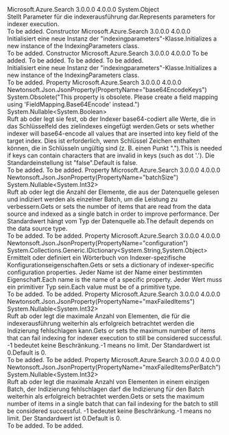 <Type Name="IndexingParameters" FullName="Microsoft.Azure.Search.Models.IndexingParameters">
  <TypeSignature Language="C#" Value="public class IndexingParameters" />
  <TypeSignature Language="ILAsm" Value=".class public auto ansi beforefieldinit IndexingParameters extends System.Object" />
  <TypeSignature Language="DocId" Value="T:Microsoft.Azure.Search.Models.IndexingParameters" />
  <TypeSignature Language="VB.NET" Value="Public Class IndexingParameters" />
  <TypeSignature Language="F#" Value="type IndexingParameters = class" />
  <AssemblyInfo>
    <AssemblyName>Microsoft.Azure.Search</AssemblyName>
    <AssemblyVersion>3.0.0.0</AssemblyVersion>
    <AssemblyVersion>4.0.0.0</AssemblyVersion>
  </AssemblyInfo>
  <Base>
    <BaseTypeName>System.Object</BaseTypeName>
  </Base>
  <Interfaces />
  <Docs>
    <summary>
            <span data-ttu-id="300f1-101">Stellt Parameter für die indexerausführung dar.</span><span class="sxs-lookup"><span data-stu-id="300f1-101">Represents parameters for indexer execution.</span></span>
            </summary>
    <remarks>To be added.</remarks>
  </Docs>
  <Members>
    <Member MemberName=".ctor">
      <MemberSignature Language="C#" Value="public IndexingParameters ();" />
      <MemberSignature Language="ILAsm" Value=".method public hidebysig specialname rtspecialname instance void .ctor() cil managed" />
      <MemberSignature Language="DocId" Value="M:Microsoft.Azure.Search.Models.IndexingParameters.#ctor" />
      <MemberSignature Language="VB.NET" Value="Public Sub New ()" />
      <MemberType>Constructor</MemberType>
      <AssemblyInfo>
        <AssemblyName>Microsoft.Azure.Search</AssemblyName>
        <AssemblyVersion>3.0.0.0</AssemblyVersion>
        <AssemblyVersion>4.0.0.0</AssemblyVersion>
      </AssemblyInfo>
      <Parameters />
      <Docs>
        <summary>
            <span data-ttu-id="300f1-102">Initialisiert eine neue Instanz der "indexingparameters"-Klasse.</span><span class="sxs-lookup"><span data-stu-id="300f1-102">Initializes a new instance of the IndexingParameters class.</span></span>
            </summary>
        <remarks>To be added.</remarks>
      </Docs>
    </Member>
    <Member MemberName=".ctor">
      <MemberSignature Language="C#" Value="public IndexingParameters (Nullable&lt;int&gt; batchSize = null, Nullable&lt;int&gt; maxFailedItems = null, Nullable&lt;int&gt; maxFailedItemsPerBatch = null, System.Collections.Generic.IDictionary&lt;string,object&gt; configuration = null);" />
      <MemberSignature Language="ILAsm" Value=".method public hidebysig specialname rtspecialname instance void .ctor(valuetype System.Nullable`1&lt;int32&gt; batchSize, valuetype System.Nullable`1&lt;int32&gt; maxFailedItems, valuetype System.Nullable`1&lt;int32&gt; maxFailedItemsPerBatch, class System.Collections.Generic.IDictionary`2&lt;string, object&gt; configuration) cil managed" />
      <MemberSignature Language="DocId" Value="M:Microsoft.Azure.Search.Models.IndexingParameters.#ctor(System.Nullable{System.Int32},System.Nullable{System.Int32},System.Nullable{System.Int32},System.Collections.Generic.IDictionary{System.String,System.Object})" />
      <MemberSignature Language="VB.NET" Value="Public Sub New (Optional batchSize As Nullable(Of Integer) = null, Optional maxFailedItems As Nullable(Of Integer) = null, Optional maxFailedItemsPerBatch As Nullable(Of Integer) = null, Optional configuration As IDictionary(Of String, Object) = null)" />
      <MemberSignature Language="F#" Value="new Microsoft.Azure.Search.Models.IndexingParameters : Nullable&lt;int&gt; * Nullable&lt;int&gt; * Nullable&lt;int&gt; * System.Collections.Generic.IDictionary&lt;string, obj&gt; -&gt; Microsoft.Azure.Search.Models.IndexingParameters" Usage="new Microsoft.Azure.Search.Models.IndexingParameters (batchSize, maxFailedItems, maxFailedItemsPerBatch, configuration)" />
      <MemberType>Constructor</MemberType>
      <AssemblyInfo>
        <AssemblyName>Microsoft.Azure.Search</AssemblyName>
        <AssemblyVersion>3.0.0.0</AssemblyVersion>
        <AssemblyVersion>4.0.0.0</AssemblyVersion>
      </AssemblyInfo>
      <Parameters>
        <Parameter Name="batchSize" Type="System.Nullable&lt;System.Int32&gt;" />
        <Parameter Name="maxFailedItems" Type="System.Nullable&lt;System.Int32&gt;" />
        <Parameter Name="maxFailedItemsPerBatch" Type="System.Nullable&lt;System.Int32&gt;" />
        <Parameter Name="configuration" Type="System.Collections.Generic.IDictionary&lt;System.String,System.Object&gt;" />
      </Parameters>
      <Docs>
        <param name="batchSize">To be added.</param>
        <param name="maxFailedItems">To be added.</param>
        <param name="maxFailedItemsPerBatch">To be added.</param>
        <param name="configuration">To be added.</param>
        <summary>
            <span data-ttu-id="300f1-103">Initialisiert eine neue Instanz der "indexingparameters"-Klasse.</span><span class="sxs-lookup"><span data-stu-id="300f1-103">Initializes a new instance of the IndexingParameters class.</span></span>
            </summary>
        <remarks>To be added.</remarks>
      </Docs>
    </Member>
    <Member MemberName="Base64EncodeKeys">
      <MemberSignature Language="C#" Value="public Nullable&lt;bool&gt; Base64EncodeKeys { get; set; }" />
      <MemberSignature Language="ILAsm" Value=".property instance valuetype System.Nullable`1&lt;bool&gt; Base64EncodeKeys" />
      <MemberSignature Language="DocId" Value="P:Microsoft.Azure.Search.Models.IndexingParameters.Base64EncodeKeys" />
      <MemberSignature Language="VB.NET" Value="Public Property Base64EncodeKeys As Nullable(Of Boolean)" />
      <MemberSignature Language="F#" Value="member this.Base64EncodeKeys : Nullable&lt;bool&gt; with get, set" Usage="Microsoft.Azure.Search.Models.IndexingParameters.Base64EncodeKeys" />
      <MemberType>Property</MemberType>
      <AssemblyInfo>
        <AssemblyName>Microsoft.Azure.Search</AssemblyName>
        <AssemblyVersion>3.0.0.0</AssemblyVersion>
        <AssemblyVersion>4.0.0.0</AssemblyVersion>
      </AssemblyInfo>
      <Attributes>
        <Attribute>
          <AttributeName>Newtonsoft.Json.JsonProperty(PropertyName="base64EncodeKeys")</AttributeName>
        </Attribute>
        <Attribute>
          <AttributeName>System.Obsolete("This property is obsolete. Please create a field mapping using 'FieldMapping.Base64Encode' instead.")</AttributeName>
        </Attribute>
      </Attributes>
      <ReturnValue>
        <ReturnType>System.Nullable&lt;System.Boolean&gt;</ReturnType>
      </ReturnValue>
      <Docs>
        <summary>
            <span data-ttu-id="300f1-104">Ruft ab oder legt sie fest, ob der Indexer base64-codiert alle Werte, die in das Schlüsselfeld des zielindexes eingefügt werden.</span><span class="sxs-lookup"><span data-stu-id="300f1-104">Gets or sets whether indexer will base64-encode all values that are inserted into key field of the target index.</span></span> <span data-ttu-id="300f1-105">Dies ist erforderlich, wenn Schlüssel Zeichen enthalten können, die in Schlüsseln ungültig sind (z. B. einen Punkt ".").</span><span class="sxs-lookup"><span data-stu-id="300f1-105">This is needed if keys can contain characters that are invalid in keys (such as dot '.').</span></span> <span data-ttu-id="300f1-106">Die Standardeinstellung ist "false".</span><span class="sxs-lookup"><span data-stu-id="300f1-106">Default is false.</span></span>
            </summary>
        <value>To be added.</value>
        <remarks>To be added.</remarks>
      </Docs>
    </Member>
    <Member MemberName="BatchSize">
      <MemberSignature Language="C#" Value="public Nullable&lt;int&gt; BatchSize { get; set; }" />
      <MemberSignature Language="ILAsm" Value=".property instance valuetype System.Nullable`1&lt;int32&gt; BatchSize" />
      <MemberSignature Language="DocId" Value="P:Microsoft.Azure.Search.Models.IndexingParameters.BatchSize" />
      <MemberSignature Language="VB.NET" Value="Public Property BatchSize As Nullable(Of Integer)" />
      <MemberSignature Language="F#" Value="member this.BatchSize : Nullable&lt;int&gt; with get, set" Usage="Microsoft.Azure.Search.Models.IndexingParameters.BatchSize" />
      <MemberType>Property</MemberType>
      <AssemblyInfo>
        <AssemblyName>Microsoft.Azure.Search</AssemblyName>
        <AssemblyVersion>3.0.0.0</AssemblyVersion>
        <AssemblyVersion>4.0.0.0</AssemblyVersion>
      </AssemblyInfo>
      <Attributes>
        <Attribute>
          <AttributeName>Newtonsoft.Json.JsonProperty(PropertyName="batchSize")</AttributeName>
        </Attribute>
      </Attributes>
      <ReturnValue>
        <ReturnType>System.Nullable&lt;System.Int32&gt;</ReturnType>
      </ReturnValue>
      <Docs>
        <summary>
            <span data-ttu-id="300f1-107">Ruft ab oder legt die Anzahl der Elemente, die aus der Datenquelle gelesen und indiziert werden als einzelner Batch, um die Leistung zu verbessern.</span><span class="sxs-lookup"><span data-stu-id="300f1-107">Gets or sets the number of items that are read from the data source and indexed as a single batch in order to improve performance.</span></span> <span data-ttu-id="300f1-108">Der Standardwert hängt vom Typ der Datenquelle ab.</span><span class="sxs-lookup"><span data-stu-id="300f1-108">The default depends on the data source type.</span></span>
            </summary>
        <value>To be added.</value>
        <remarks>To be added.</remarks>
      </Docs>
    </Member>
    <Member MemberName="Configuration">
      <MemberSignature Language="C#" Value="public System.Collections.Generic.IDictionary&lt;string,object&gt; Configuration { get; set; }" />
      <MemberSignature Language="ILAsm" Value=".property instance class System.Collections.Generic.IDictionary`2&lt;string, object&gt; Configuration" />
      <MemberSignature Language="DocId" Value="P:Microsoft.Azure.Search.Models.IndexingParameters.Configuration" />
      <MemberSignature Language="VB.NET" Value="Public Property Configuration As IDictionary(Of String, Object)" />
      <MemberSignature Language="F#" Value="member this.Configuration : System.Collections.Generic.IDictionary&lt;string, obj&gt; with get, set" Usage="Microsoft.Azure.Search.Models.IndexingParameters.Configuration" />
      <MemberType>Property</MemberType>
      <AssemblyInfo>
        <AssemblyName>Microsoft.Azure.Search</AssemblyName>
        <AssemblyVersion>3.0.0.0</AssemblyVersion>
        <AssemblyVersion>4.0.0.0</AssemblyVersion>
      </AssemblyInfo>
      <Attributes>
        <Attribute>
          <AttributeName>Newtonsoft.Json.JsonProperty(PropertyName="configuration")</AttributeName>
        </Attribute>
      </Attributes>
      <ReturnValue>
        <ReturnType>System.Collections.Generic.IDictionary&lt;System.String,System.Object&gt;</ReturnType>
      </ReturnValue>
      <Docs>
        <summary>
            <span data-ttu-id="300f1-109">Ermittelt oder definiert ein Wörterbuch von Indexer-spezifische Konfigurationseigenschaften.</span><span class="sxs-lookup"><span data-stu-id="300f1-109">Gets or sets a dictionary of indexer-specific configuration properties.</span></span> <span data-ttu-id="300f1-110">Jeder Name ist der Name einer bestimmten Eigenschaft.</span><span class="sxs-lookup"><span data-stu-id="300f1-110">Each name is the name of a specific property.</span></span> <span data-ttu-id="300f1-111">Jeder Wert muss ein primitiver Typ sein.</span><span class="sxs-lookup"><span data-stu-id="300f1-111">Each value must be of a primitive type.</span></span>
            </summary>
        <value>To be added.</value>
        <remarks>To be added.</remarks>
      </Docs>
    </Member>
    <Member MemberName="MaxFailedItems">
      <MemberSignature Language="C#" Value="public Nullable&lt;int&gt; MaxFailedItems { get; set; }" />
      <MemberSignature Language="ILAsm" Value=".property instance valuetype System.Nullable`1&lt;int32&gt; MaxFailedItems" />
      <MemberSignature Language="DocId" Value="P:Microsoft.Azure.Search.Models.IndexingParameters.MaxFailedItems" />
      <MemberSignature Language="VB.NET" Value="Public Property MaxFailedItems As Nullable(Of Integer)" />
      <MemberSignature Language="F#" Value="member this.MaxFailedItems : Nullable&lt;int&gt; with get, set" Usage="Microsoft.Azure.Search.Models.IndexingParameters.MaxFailedItems" />
      <MemberType>Property</MemberType>
      <AssemblyInfo>
        <AssemblyName>Microsoft.Azure.Search</AssemblyName>
        <AssemblyVersion>3.0.0.0</AssemblyVersion>
        <AssemblyVersion>4.0.0.0</AssemblyVersion>
      </AssemblyInfo>
      <Attributes>
        <Attribute>
          <AttributeName>Newtonsoft.Json.JsonProperty(PropertyName="maxFailedItems")</AttributeName>
        </Attribute>
      </Attributes>
      <ReturnValue>
        <ReturnType>System.Nullable&lt;System.Int32&gt;</ReturnType>
      </ReturnValue>
      <Docs>
        <summary>
            <span data-ttu-id="300f1-112">Ruft ab oder legt die maximale Anzahl von Elementen, die für die indexerausführung weiterhin als erfolgreich betrachtet werden die Indizierung fehlschlagen kann.</span><span class="sxs-lookup"><span data-stu-id="300f1-112">Gets or sets the maximum number of items that can fail indexing for indexer execution to still be considered successful.</span></span> <span data-ttu-id="300f1-113">-1 bedeutet keine Beschränkung.</span><span class="sxs-lookup"><span data-stu-id="300f1-113">-1 means no limit.</span></span> <span data-ttu-id="300f1-114">Der Standardwert ist 0.</span><span class="sxs-lookup"><span data-stu-id="300f1-114">Default is 0.</span></span>
            </summary>
        <value>To be added.</value>
        <remarks>To be added.</remarks>
      </Docs>
    </Member>
    <Member MemberName="MaxFailedItemsPerBatch">
      <MemberSignature Language="C#" Value="public Nullable&lt;int&gt; MaxFailedItemsPerBatch { get; set; }" />
      <MemberSignature Language="ILAsm" Value=".property instance valuetype System.Nullable`1&lt;int32&gt; MaxFailedItemsPerBatch" />
      <MemberSignature Language="DocId" Value="P:Microsoft.Azure.Search.Models.IndexingParameters.MaxFailedItemsPerBatch" />
      <MemberSignature Language="VB.NET" Value="Public Property MaxFailedItemsPerBatch As Nullable(Of Integer)" />
      <MemberSignature Language="F#" Value="member this.MaxFailedItemsPerBatch : Nullable&lt;int&gt; with get, set" Usage="Microsoft.Azure.Search.Models.IndexingParameters.MaxFailedItemsPerBatch" />
      <MemberType>Property</MemberType>
      <AssemblyInfo>
        <AssemblyName>Microsoft.Azure.Search</AssemblyName>
        <AssemblyVersion>3.0.0.0</AssemblyVersion>
        <AssemblyVersion>4.0.0.0</AssemblyVersion>
      </AssemblyInfo>
      <Attributes>
        <Attribute>
          <AttributeName>Newtonsoft.Json.JsonProperty(PropertyName="maxFailedItemsPerBatch")</AttributeName>
        </Attribute>
      </Attributes>
      <ReturnValue>
        <ReturnType>System.Nullable&lt;System.Int32&gt;</ReturnType>
      </ReturnValue>
      <Docs>
        <summary>
            <span data-ttu-id="300f1-115">Ruft ab oder legt die maximale Anzahl von Elementen in einem einzigen Batch, der Indizierung fehlschlagen darf die Indizierung für den Batch weiterhin als erfolgreich betrachtet werden.</span><span class="sxs-lookup"><span data-stu-id="300f1-115">Gets or sets the maximum number of items in a single batch that can fail indexing for the batch to still be considered successful.</span></span> <span data-ttu-id="300f1-116">-1 bedeutet keine Beschränkung.</span><span class="sxs-lookup"><span data-stu-id="300f1-116">-1 means no limit.</span></span> <span data-ttu-id="300f1-117">Der Standardwert ist 0.</span><span class="sxs-lookup"><span data-stu-id="300f1-117">Default is 0.</span></span>
            </summary>
        <value>To be added.</value>
        <remarks>To be added.</remarks>
      </Docs>
    </Member>
  </Members>
</Type>